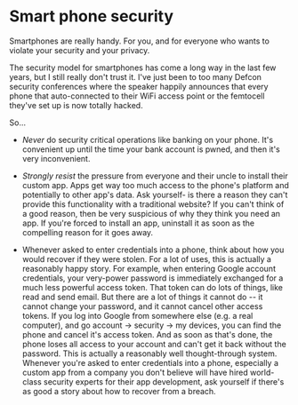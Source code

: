 
# Smart phone security

Smartphones are really handy.  For you, and for everyone who wants to violate
your security and your privacy.

The security model for smartphones has come a long way in the last few years,
but I still really don't trust it.  I've just been to too many Defcon security
conferences where the speaker happily announces that every phone that
auto-connected to their WiFi access point or the femtocell they've set up is
now totally hacked.

So...

- *Never* do security critical operations like banking on your phone.  It's
   convenient up until the time your bank account is pwned, and then it's
   very inconvenient.

- *Strongly resist* the pressure from everyone and their uncle to install
   their custom app.  Apps get way too much access to the phone's platform and
   potentially to other app's data.  Ask yourself- is there a reason they
   can't provide this functionality with a traditional website?  If you can't
   think of a good reason, then be very suspicious of why they think you need
   an app.  If you're forced to install an app, uninstall it as soon as the
   compelling reason for it goes away.

- Whenever asked to enter credentials into a phone, think about how you would
  recover if they were stolen.  For a lot of uses, this is actually a
  reasonably happy story.  For example, when entering Google account
  credentials, your very-power password is immediately exchanged for a much
  less powerful access token.  That token can do lots of things, like read and
  send email.  But there are a lot of things it cannot do -- it cannot change
  your password, and it cannot cancel other access tokens.  If you log into
  Google from somewhere else (e.g. a real computer), and go account ->
  security -> my devices, you can find the phone and cancel it's access token.
  And as soon as that's done, the phone loses all access to your account and
  can't get it back without the password.  This is actually a reasonably well
  thought-through system.  Whenever you're asked to enter credentials into a
  phone, especially a custom app from a company you don't believe will have
  hired world-class security experts for their app development, ask yourself
  if there's as good a story about how to recover from a breach.

